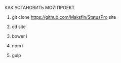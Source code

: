 КАК УСТАНОВИТЬ МОЙ ПРОЕКТ

1. git clone https://github.com/Maksfin/StatusPro site

2. cd site

3. bower i

4. npm i

5. gulp

